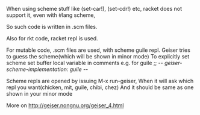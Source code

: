 

When using scheme stuff like (set-car!), (set-cdr!) etc,
racket does not support it, even with #lang scheme,

So such code is written in .scm files.

Also for rkt code, racket repl is used.

For mutable code, .scm files are used, with scheme guile repl.
Geiser tries to guess the scheme(which will be shown in minor mode)
To explicitly set scheme set buffer local variable in comments
e.g. for guile
;; -*- geiser-scheme-implementation: guile -*-

Scheme repls are opened by issuing M-x run-geiser,
When it will ask which repl you want(chicken, mit, guile, chibi, chez)
And it should be same as one shown in your minor mode

More on http://geiser.nongnu.org/geiser_4.html

